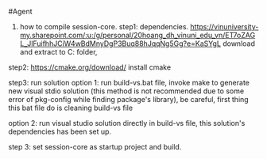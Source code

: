 #Agent
1. how to compile session-core.
step1: dependencies.
https://vinuniversity-my.sharepoint.com/:u:/g/personal/20hoang_dh_vinuni_edu_vn/ET7oZAGL_JlFuifhhJCiW4wBdMnyDgP3Buq88hJqqNg5Gg?e=KaSYgL
download and extract to C: folder,

step2: https://cmake.org/download/ 
install cmake

step3: run solution
option 1: run build-vs.bat file, invoke make to generate new visual stdio solution 
(this method is not recommended due to some error of pkg-config while finding package's library),
be careful, first thing this bat file do is cleaning build-vs file

option 2: run visual studio solution directly in build-vs file, this solution's dependencies has been set up.


step 3: set session-core as startup project and build. 
